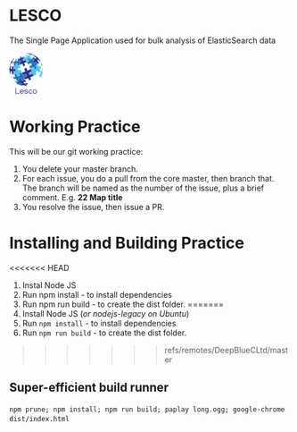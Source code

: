 # LESCO 
The Single Page Application used for bulk analysis of ElasticSearch data

<img src="logo.png" width="60">

# Working Practice
This will be our git working practice:

1. You delete your master branch.
2. For each issue, you do a pull from the core master, then branch that. The branch will be named as the number of the issue, plus a brief comment.  E.g.  **22 Map title**
3. You resolve the issue, then issue a PR.

# Installing and Building Practice

<<<<<<< HEAD
1. Instal Node JS
2. Run npm install - to install dependencies
3. Run npm run build - to create the dist folder.
=======
1. Install Node JS (*or nodejs-legacy on Ubuntu*)
2. Run ````npm install```` - to install dependencies
3. Run ````npm run build```` - to create the dist folder.
>>>>>>> refs/remotes/DeepBlueCLtd/master

## Super-efficient build runner
````npm prune; npm install; npm run build; paplay long.ogg; google-chrome dist/index.html ````
